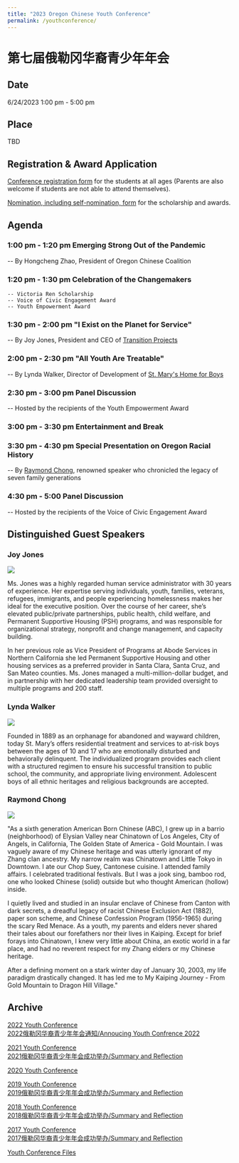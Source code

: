 ```yaml
---
title: "2023 Oregon Chinese Youth Conference"
permalink: /youthconference/
---
```


# 第七届俄勒冈华裔青少年年会

## Date

6/24/2023 1:00 pm - 5:00 pm

## Place

TBD

## Registration & Award Application

[Conference registration form](https://us02web.zoom.us/meeting/register/tZAtdOusqj0pEtUIbnHrDnWyzNWKFwy9Dxq3) for the students at all ages (Parents are also welcome if students are not able to attend themselves).

[Nomination, including self-nomination, form](https://docs.google.com/forms/d/e/1FAIpQLSfQRyJHdDFVPnelnzQpe8xVH2n0A8AsvoNi7VqHrCHFtCS4vg/viewform?c=0&w=1) for the scholarship and awards.

## Agenda

### 1:00 pm - 1:20 pm Emerging Strong Out of the Pandemic

  -- By Hongcheng Zhao, President of Oregon Chinese Coalition

### 1:20 pm - 1:30 pm Celebration of the Changemakers

    -- Victoria Ren Scholarship  
    -- Voice of Civic Engagement Award  
    -- Youth Empowerment Award  

### 1:30 pm - 2:00 pm "I Exist on the Planet for Service"

  -- By Joy Jones, President and CEO of [Transition Projects](https://www.tprojects.org/)

### 2:00 pm - 2:30 pm "All Youth Are Treatable"

  -- By Lynda Walker, Director of Development of [St. Mary's Home for Boys](http://www.stmaryshomeforboys.org/)

### 2:30 pm - 3:00 pm Panel Discussion

  -- Hosted by the recipients of the Youth Empowerment Award

### 3:00 pm - 3:30 pm Entertainment and Break

### 3:30 pm - 4:30 pm Special Presentation on Oregon Racial History

  -- By [Raymond Chong](https://www.mychinaroots.com/samples/zhang-odyssey/#140), renowned speaker who chronicled the legacy of seven family generations

### 4:30 pm - 5:00 Panel Discussion

  -- Hosted by the recipients of the Voice of Civic Engagement Award

## Distinguished Guest Speakers

### Joy Jones

<p><img src="/assets/images/activities/joy_jones.jpg"></p>

Ms. Jones was a highly regarded human service administrator with 30 years of experience. Her expertise serving individuals, youth, families, veterans, refugees, immigrants, and people experiencing homelessness makes her ideal for the executive position. Over the course of her career, she’s elevated public/private partnerships, public health, child welfare, and Permanent Supportive Housing (PSH) programs, and was responsible for organizational strategy, nonprofit and change management, and capacity building.

In her previous role as Vice President of Programs at Abode Services in Northern California she led Permanent Supportive Housing and other housing services as a preferred provider in Santa Clara, Santa Cruz, and San Mateo counties. Ms. Jones managed a multi-million-dollar budget, and in partnership with her dedicated leadership team provided oversight to multiple programs and 200 staff.

### Lynda Walker

<p><img src="/assets/images/activities/lynda_walker.jpg"></p>

Founded in 1889 as an orphanage for abandoned and wayward children, today St. Mary’s offers residential treatment and services to at-risk boys between the ages of 10 and 17 who are emotionally disturbed and behaviorally delinquent.  The individualized program provides each client with a structured regimen to ensure his successful transition to public school, the community, and appropriate living environment. Adolescent boys of all ethnic heritages and religious backgrounds are accepted.

### Raymond Chong

<p><img src="/assets/images/activities/raymond_chong.jpg"></p>

"As a sixth generation American Born Chinese (ABC), I grew up in a barrio (neighborhood) of Elysian Valley near Chinatown of Los Angeles, City of Angels, in California, The Golden State of America - Gold Mountain. I was vaguely aware of my Chinese heritage and was utterly ignorant of my Zhang clan ancestry. My narrow realm was Chinatown and Little Tokyo in Downtown. I ate our Chop Suey, Cantonese cuisine. I attended family affairs. I celebrated traditional festivals. But I was a jook sing, bamboo rod, one who looked Chinese (solid) outside but who thought American (hollow) inside.

I quietly lived and studied in an insular enclave of Chinese from Canton with dark secrets, a dreadful legacy of racist Chinese Exclusion Act (1882), paper son scheme, and Chinese Confession Program (1956-1965) during the scary Red Menace. As a youth, my parents and elders never shared their tales about our forefathers nor their lives in Kaiping. Except for brief forays into Chinatown, I knew very little about China, an exotic world in a far place, and had no reverent respect for my Zhang elders or my Chinese heritage.

After a defining moment on a stark winter day of January 30, 2003, my life paradigm drastically changed. It has led me to My Kaiping Journey - From Gold Mountain to Dragon Hill Village."

## Archive

[2022 Youth Conference](http://pdxchinese.org/youthconference/youth_conference_2022/)  
[2022俄勒冈华裔青少年年会通知/Annoucing Youth Confrence 2022](http://pdxchinese.org/youth_conference_2022/)  

[2021 Youth Conference](http://pdxchinese.org/youthconference/youth_conference_2021/)  
[2021俄勒冈华裔青少年年会成功举办/Summary and Reflection](http://pdxchinese.org/youth-conference-2021/)  

[2020 Youth Conference](http://pdxchinese.org/youthconference/youth_conference_2020/)  

[2019 Youth Conference](http://pdxchinese.org/youthconference/youth_conference_2019/)  
[2019俄勒冈华裔青少年年会成功举办/Summary and Reflection](http://pdxchinese.org/youth-conference-2019/)  

[2018 Youth Conference](http://pdxchinese.org/youthconference/youth_conference_2018/)  
[2018俄勒冈华裔青少年年会成功举办/Summary and Reflection](http://pdxchinese.org/youth-conference-2018/)  

[2017 Youth Conference](http://pdxchinese.org/youthconference/youth_conference_2017/)  
[2017俄勒冈华裔青少年年会成功举办/Summary and Reflection](http://pdxchinese.org/youth-conference-2017/)  

[Youth Conference Files](http://pdxchinese.org/resources/benefits_resources/youthresource/)
